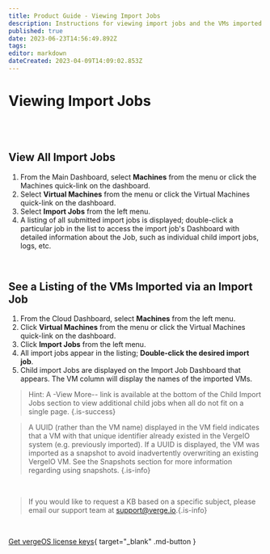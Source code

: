 ```yaml
---
title: Product Guide - Viewing Import Jobs
description: Instructions for viewing import jobs and the VMs imported from an import jobs
published: true
date: 2023-06-23T14:56:49.892Z
tags: 
editor: markdown
dateCreated: 2023-04-09T14:09:02.853Z
---
```


# Viewing Import Jobs

<br>
<br>

## View All Import Jobs

1.  From the Main Dashboard, select **Machines** from the menu or click the Machines quick-link on the dashboard.
2.  Select **Virtual Machines** from the menu or click the Virtual Machines quick-link on the dashboard.
3.  Select **Import Jobs** from the left menu.
4.  A listing of all submitted import jobs is displayed; double-click a particular job in the list to access the import job's Dashboard with detailed information about the Job, such as individual child import jobs, logs, etc.

<br>

## See a Listing of the VMs Imported via an Import Job

1.  From the Cloud Dashboard, select **Machines** from the left menu.
2.  Click **Virtual Machines** from the menu or click the Virtual Machines quick-link on the dashboard.
3.  Click **Import Jobs** from the left menu.
4.  All import jobs appear in the listing; **Double-click the desired import job**.
5.  Child import Jobs are displayed on the Import Job Dashboard that appears. The VM column will display the names of the imported VMs.  
> Hint: A -View More-- link is available at the bottom of the Child Import Jobs section to view additional child jobs when all do not fit on a single page. {.is-success}

> A UUID (rather than the VM name) displayed in the VM field indicates that a VM with that unique identifier already existed in the VergeIO system (e.g. previously imported). If a UUID is displayed, the VM was imported as a snapshot to avoid inadvertently overwriting an existing VergeIO VM. See the Snapshots section for more information regarding using snapshots. {.is-info}

<br>   

   > If you would like to request a KB based on a specific subject, please email our support team at <a href="mailto:support@verge.io?subject=KB Request" target="_blank" rel="noopener noreferrer">support@verge.io.</a>{.is-info}



<br>

[Get vergeOS license keys](https://www.verge.io/test-drive){ target="_blank" .md-button }